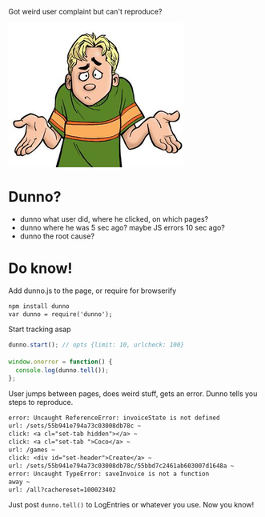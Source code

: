 Got weird user complaint but can't reproduce?

![Dunno?](/dunno.jpeg?raw=true)

Dunno?
==
- dunno what user did, where he clicked, on which pages?
- dunno where he was 5 sec ago? maybe JS errors 10 sec ago?
- dunno the root cause?

Do know!
==
Add dunno.js to the page, or require for browserify
```
npm install dunno
var dunno = require('dunno');
```

Start tracking asap

```js
dunno.start(); // opts {limit: 10, urlcheck: 100}

window.onerror = function() {
  console.log(dunno.tell());
};
```

User jumps between pages, does weird stuff, gets an error. Dunno tells you steps to reproduce.

```
error: Uncaught ReferenceError: invoiceState is not defined
url: /sets/55b941e794a73c03008db78c ~
click: <a cl="set-tab hidden"></a> ~
click: <a cl="set-tab ">Coco</a> ~
url: /games ~
click: <div id="set-header">Create</a> ~
url: /sets/55b941e794a73c03008db78c/55bbd7c2461ab603007d1648a ~
error: Uncaught TypeError: saveInvoice is not a function
away ~
url: /all?cachereset=100023402
```

Just post ```dunno.tell()``` to LogEntries or whatever you use. Now you know!
